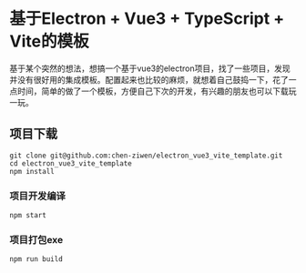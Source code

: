 # 基于Electron + Vue3 + TypeScript + Vite的模板
基于某个突然的想法，想搞一个基于vue3的electron项目，找了一些项目，发现并没有很好用的集成模板。配置起来也比较的麻烦，就想着自己鼓捣一下，花了一点时间，简单的做了一个模板，方便自己下次的开发，有兴趣的朋友也可以下载玩一玩。

## 项目下载
```
git clone git@github.com:chen-ziwen/electron_vue3_vite_template.git
cd electron_vue3_vite_template
npm install
```

### 项目开发编译
```
npm start
```

### 项目打包exe
```
npm run build
```
